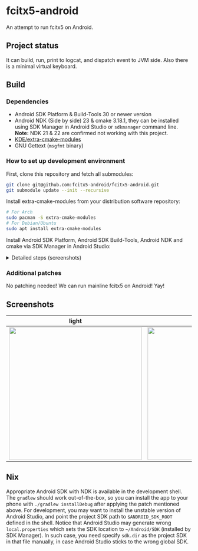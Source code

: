 # fcitx5-android

An attempt to run fcitx5 on Android.

## Project status

It can build, run, print to logcat, and dispatch event to JVM side. Also there is a minimal virtual keyboard.

## Build

### Dependencies

- Android SDK Platform & Build-Tools 30 or newer version
- Android NDK (Side by side) 23 & cmake 3.18.1, they can be installed using SDK Manager in Android Studio or `sdkmanager` command line. **Note:** NDK 21 & 22 are confirmed not working with this project.
- [KDE/extra-cmake-modules](https://github.com/KDE/extra-cmake-modules)
- GNU Gettext (`msgfmt` binary)

### How to set up development environment

First, clone this repository and fetch all submodules:

```sh
git clone git@github.com:fcitx5-android/fcitx5-android.git
git submodule update --init --recursive
```

Install extra-cmake-modules from your distribution software repository:

```sh
# For Arch
sudo pacman -S extra-cmake-modules
# For Debian/Ubuntu
sudo apt install extra-cmake-modules
```

Install Android SDK Platform, Android SDK Build-Tools, Android NDK and cmake via SDK Manager in Android Studio:

<details>
<summary>Detailed steps (screenshots)</summary>

![open SDK Manager](https://user-images.githubusercontent.com/48406926/142432806-d3ee3c16-beee-409e-9f6b-60c352c3f230.png)

![install SDK Platform](https://user-images.githubusercontent.com/48406926/142432902-d979ceda-1c12-4c9c-a59f-ffa201457861.png)

![install SDK Build-Tools](https://user-images.githubusercontent.com/48406926/142432955-380ccd4a-df11-46ae-a520-3c13eac38960.png)

![install NDK](https://user-images.githubusercontent.com/48406926/142433006-9dfbeb20-b3e3-4230-aa28-625efb58f936.png)

![install CMake](https://user-images.githubusercontent.com/48406926/142433080-a4ad2446-889a-479c-837a-c2b5ad74b104.png)

</details>

### Additional patches

No patching needed! We can run mainline fcitx5 on Android! Yay!

## Screenshots

|light|dark|
|:-:|:-:|
|<img src="https://user-images.githubusercontent.com/13914967/145842174-c2a1b9ae-1e15-4722-8c27-986ef8cc7163.png" width="360px">|<img src="https://user-images.githubusercontent.com/13914967/145842188-465b6677-3d4a-432f-a499-9a9bf877b617.png" width="360px">|

## Nix

Appropriate Android SDK with NDK is available in the development shell.  The `gradlew` should work out-of-the-box, so you can install the app to your phone with `./gradlew installDebug` after applying the patch mentioned above. For development, you may want to install the unstable version of Android Studio, and point the project SDK path to `$ANDROID_SDK_ROOT` defined in the shell. Notice that Android Studio may generate wrong `local.properties` which sets the SDK location to `~/Android/SDK` (installed by SDK Manager). In such case, you need specify `sdk.dir` as the project SDK in that file manually, in case Android Studio sticks to the wrong global SDK.
